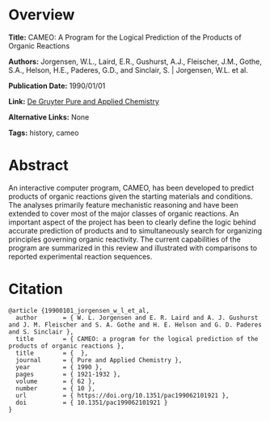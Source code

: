 # Overview
**Title:**
CAMEO: A Program for the Logical Prediction of the Products of Organic Reactions

**Authors:**
Jorgensen, W.L., Laird, E.R., Gushurst, A.J., Fleischer, J.M., Gothe, S.A., Helson, H.E., Paderes, G.D., and Sinclair, S. |
Jorgensen, W.L. et al.

**Publication Date:**
1990/01/01

**Link:**
[De Gruyter Pure and Applied Chemistry](https://www.degruyterbrill.com/document/doi/10.1351/pac199062101921/html)

**Alternative Links:**
None

**Tags:**
history, cameo


# Abstract
An interactive computer program, CAMEO, has been developed to predict products of organic reactions given the starting materials and conditions.
The analyses primarily feature mechanistic reasoning and have been extended to cover most of the major classes of organic reactions.
An important aspect of the project has been to clearly define the logic behind accurate prediction of products and to simultaneously search for organizing principles governing organic reactivity.
The current capabilities of the program are summarized in this review and illustrated with comparisons to reported experimental reaction sequences.


# Citation
```
@article {19900101_jorgensen_w_l_et_al,
  author       = { W. L. Jorgensen and E. R. Laird and A. J. Gushurst and J. M. Fleischer and S. A. Gothe and H. E. Helson and G. D. Paderes and S. Sinclair },
  title        = { CAMEO: a program for the logical prediction of the products of organic reactions },
  title        = {  },
  journal      = { Pure and Applied Chemistry },
  year         = { 1990 },
  pages        = { 1921-1932 },
  volume       = { 62 },
  number       = { 10 },
  url          = { https://doi.org/10.1351/pac199062101921 },
  doi          = { 10.1351/pac199062101921 }
}
```
